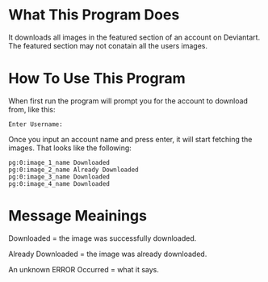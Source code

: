 # What This Program Does

It downloads all images in the featured section of an account on Deviantart. The featured section may not conatain all the users images.

# How To Use This Program

When first run the program will prompt you for the account to download from, like this:

```
Enter Username:
```

Once you input an account name and press enter, it will start fetching the images. That looks like the following:

```
pg:0:image_1_name Downloaded
pg:0:image_2_name Already Downloaded
pg:0:image_3_name Downloaded
pg:0:image_4_name Downloaded
```

# Message Meainings

Downloaded = the image was successfully downloaded.

Already Downloaded = the image was already downloaded.

An unknown ERROR Occurred = what it says.

